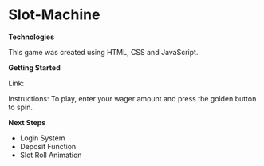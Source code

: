 # Slot-Machine

**Technologies**

This game was created using HTML, CSS and JavaScript.

**Getting Started**

Link: 


Instructions:
To play, enter your wager amount and press the golden button to spin.

**Next Steps**
- Login System
- Deposit Function
- Slot Roll Animation